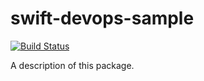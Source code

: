 # swift-devops-sample
[![Build Status](https://travis-ci.org/tsldh/swift-devops-sample.svg?branch=master)](https://travis-ci.org/tsldh/swift-devops-sample)

A description of this package.

